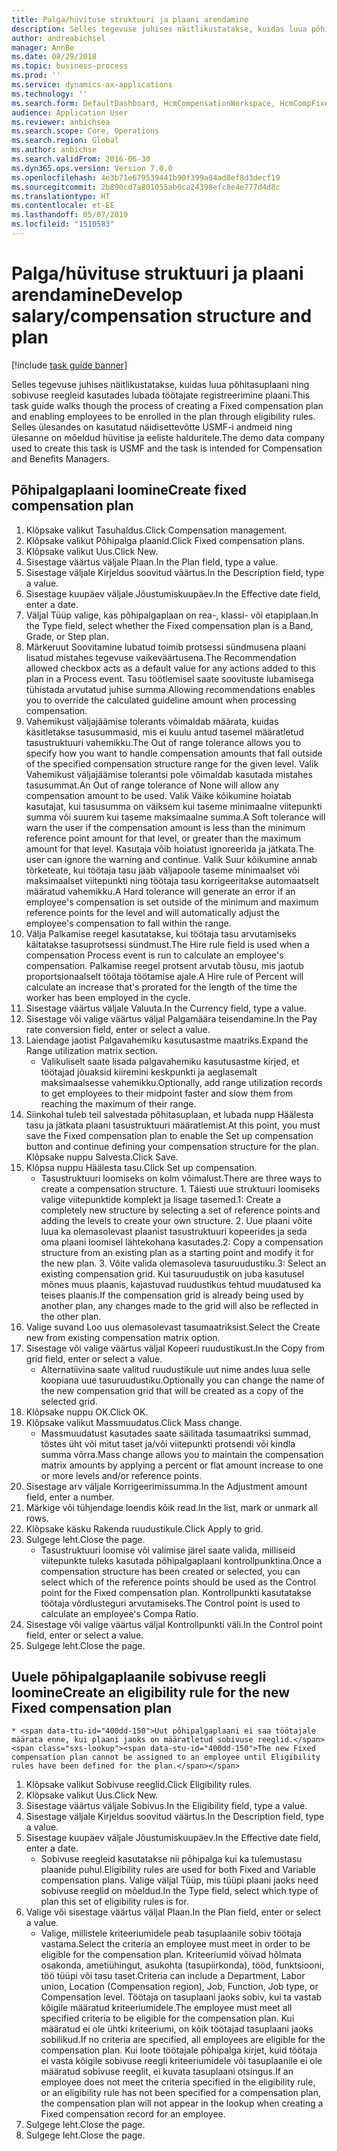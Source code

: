 ```yaml
---
title: Palga/hüvituse struktuuri ja plaani arendamine
description: Selles tegevuse juhises näitlikustatakse, kuidas luua põhitasuplaani ning sobivuse reegleid kasutades lubada töötajate registreerimine plaani.
author: andreabichsel
manager: AnnBe
ms.date: 08/29/2018
ms.topic: business-process
ms.prod: ''
ms.service: dynamics-ax-applications
ms.technology: ''
ms.search.form: DefaultDashboard, HcmCompensationWorkspace, HcmCompFixedPlansPart, HRMCompFixedPlanTable, HRMCompCreateGridDialog, HRCCompGridView, HRMCompEligibility,  HRCCompGrid
audience: Application User
ms.reviewer: anbichsea
ms.search.scope: Core, Operations
ms.search.region: Global
ms.author: anbichse
ms.search.validFrom: 2016-06-30
ms.dyn365.ops.version: Version 7.0.0
ms.openlocfilehash: 4e3b71e679539441b90f399a84ad8ef8d3decf19
ms.sourcegitcommit: 2b890cd7a801055ab0ca24398efc8e4e777d4d8c
ms.translationtype: HT
ms.contentlocale: et-EE
ms.lasthandoff: 05/07/2019
ms.locfileid: "1510583"
---
```

# <a name="develop-salarycompensation-structure-and-plan"></a><span data-ttu-id="400dd-103">Palga/hüvituse struktuuri ja plaani arendamine</span><span class="sxs-lookup"><span data-stu-id="400dd-103">Develop salary/compensation structure and plan</span></span>

[!include [task guide banner](../../includes/task-guide-banner.md)]

<span data-ttu-id="400dd-104">Selles tegevuse juhises näitlikustatakse, kuidas luua põhitasuplaani ning sobivuse reegleid kasutades lubada töötajate registreerimine plaani.</span><span class="sxs-lookup"><span data-stu-id="400dd-104">This task guide walks though the process of creating a Fixed compensation plan and enabling employees to be enrolled in the plan through eligibility rules.</span></span> <span data-ttu-id="400dd-105">Selles ülesandes on kasutatud näidisettevõtte USMF-i andmeid ning ülesanne on mõeldud hüvitise ja eeliste halduritele.</span><span class="sxs-lookup"><span data-stu-id="400dd-105">The demo data company used to create this task is USMF and the task is intended for Compensation and Benefits Managers.</span></span>


## <a name="create-fixed-compensation-plan"></a><span data-ttu-id="400dd-106">Põhipalgaplaani loomine</span><span class="sxs-lookup"><span data-stu-id="400dd-106">Create fixed compensation plan</span></span>
1. <span data-ttu-id="400dd-107">Klõpsake valikut Tasuhaldus.</span><span class="sxs-lookup"><span data-stu-id="400dd-107">Click Compensation management.</span></span>
2. <span data-ttu-id="400dd-108">Klõpsake valikut Põhipalga plaanid.</span><span class="sxs-lookup"><span data-stu-id="400dd-108">Click Fixed compensation plans.</span></span>
3. <span data-ttu-id="400dd-109">Klõpsake valikut Uus.</span><span class="sxs-lookup"><span data-stu-id="400dd-109">Click New.</span></span>
4. <span data-ttu-id="400dd-110">Sisestage väärtus väljale Plaan.</span><span class="sxs-lookup"><span data-stu-id="400dd-110">In the Plan field, type a value.</span></span>
5. <span data-ttu-id="400dd-111">Sisestage väljale Kirjeldus soovitud väärtus.</span><span class="sxs-lookup"><span data-stu-id="400dd-111">In the Description field, type a value.</span></span>
6. <span data-ttu-id="400dd-112">Sisestage kuupäev väljale Jõustumiskuupäev.</span><span class="sxs-lookup"><span data-stu-id="400dd-112">In the Effective date field, enter a date.</span></span>
7. <span data-ttu-id="400dd-113">Väljal Tüüp valige, kas põhipalgaplaan on rea-, klassi- või etapiplaan.</span><span class="sxs-lookup"><span data-stu-id="400dd-113">In the Type field, select whether the Fixed compensation plan is a Band, Grade, or Step plan.</span></span>
8. <span data-ttu-id="400dd-114">Märkeruut Soovitamine lubatud toimib protsessi sündmusena plaani lisatud mistahes tegevuse vaikeväärtusena.</span><span class="sxs-lookup"><span data-stu-id="400dd-114">The Recommendation allowed checkbox acts as a default value for any actions added to this plan in a Process event.</span></span>  <span data-ttu-id="400dd-115">Tasu töötlemisel saate soovituste lubamisega tühistada arvutatud juhise summa.</span><span class="sxs-lookup"><span data-stu-id="400dd-115">Allowing recommendations enables you to override the calculated guideline amount when processing compensation.</span></span>
9. <span data-ttu-id="400dd-116">Vahemikust väljajäämise tolerants võimaldab määrata, kuidas käsitletakse tasusummasid, mis ei kuulu antud tasemel määratletud tasustruktuuri vahemikku.</span><span class="sxs-lookup"><span data-stu-id="400dd-116">The Out of range tolerance allows you to specify how you want to handle compensation amounts that fall outside of the specified compensation structure range for the given level.</span></span>  <span data-ttu-id="400dd-117">Valik Vahemikust väljajäämise tolerantsi pole võimaldab kasutada mistahes tasusummat.</span><span class="sxs-lookup"><span data-stu-id="400dd-117">An Out of range tolerance of None will allow any compensation amount to be used.</span></span>  <span data-ttu-id="400dd-118">Valik Väike kõikumine hoiatab kasutajat, kui tasusumma on väiksem kui taseme minimaalne viitepunkti summa või suurem kui taseme maksimaalne summa.</span><span class="sxs-lookup"><span data-stu-id="400dd-118">A Soft tolerance will warn the user if the compensation amount is less than the minimum reference point amount for that level, or greater than the maximum amount for that level.</span></span> <span data-ttu-id="400dd-119">Kasutaja võib hoiatust ignoreerida ja jätkata.</span><span class="sxs-lookup"><span data-stu-id="400dd-119">The user can ignore the warning and continue.</span></span>  <span data-ttu-id="400dd-120">Valik Suur kõikumine annab tõrketeate, kui töötaja tasu jääb väljapoole taseme minimaalset või maksimaalset viitepunkti ning töötaja tasu korrigeeritakse automaatselt määratud vahemikku.</span><span class="sxs-lookup"><span data-stu-id="400dd-120">A Hard tolerance will generate an error if an employee's compensation is set outside of the minimum and maximum reference points for the level and will automatically adjust the employee's compensation to fall within the range.</span></span>
10. <span data-ttu-id="400dd-121">Välja Palkamise reegel kasutatakse, kui töötaja tasu arvutamiseks käitatakse tasuprotsessi sündmust.</span><span class="sxs-lookup"><span data-stu-id="400dd-121">The Hire rule field is used when a compensation Process event is run to calculate an employee's compensation.</span></span>  <span data-ttu-id="400dd-122">Palkamise reegel protsent arvutab tõusu, mis jaotub proportsionaalselt töötaja töötamise ajale.</span><span class="sxs-lookup"><span data-stu-id="400dd-122">A Hire rule of Percent will calculate an increase that's prorated for the length of the time the worker has been employed in the cycle.</span></span>
11. <span data-ttu-id="400dd-123">Sisestage väärtus väljale Valuuta.</span><span class="sxs-lookup"><span data-stu-id="400dd-123">In the Currency field, type a value.</span></span>
12. <span data-ttu-id="400dd-124">Sisestage või valige väärtus väljal Palgamäära teisendamine.</span><span class="sxs-lookup"><span data-stu-id="400dd-124">In the Pay rate conversion field, enter or select a value.</span></span>
13. <span data-ttu-id="400dd-125">Laiendage jaotist Palgavahemiku kasutusastme maatriks.</span><span class="sxs-lookup"><span data-stu-id="400dd-125">Expand the Range utilization matrix section.</span></span>
    * <span data-ttu-id="400dd-126">Valikuliselt saate lisada palgavahemiku kasutusastme kirjed, et töötajad jõuaksid kiiremini keskpunkti ja aeglasemalt maksimaalsesse vahemikku.</span><span class="sxs-lookup"><span data-stu-id="400dd-126">Optionally, add range utilization records to get employees to their midpoint faster and slow them from reaching the maximum of their range.</span></span>  
14. <span data-ttu-id="400dd-127">Siinkohal tuleb teil salvestada põhitasuplaan, et lubada nupp Häälesta tasu ja jätkata plaani tasustruktuuri määratlemist.</span><span class="sxs-lookup"><span data-stu-id="400dd-127">At this point, you must save the Fixed compensation plan to enable the Set up compensation button and continue defining your compensation structure for the plan.</span></span>  <span data-ttu-id="400dd-128">Klõpsake nuppu Salvesta.</span><span class="sxs-lookup"><span data-stu-id="400dd-128">Click Save.</span></span>
15. <span data-ttu-id="400dd-129">Klõpsa nuppu Häälesta tasu.</span><span class="sxs-lookup"><span data-stu-id="400dd-129">Click Set up compensation.</span></span>
    * <span data-ttu-id="400dd-130">Tasustruktuuri loomiseks on kolm võimalust.</span><span class="sxs-lookup"><span data-stu-id="400dd-130">There are three ways to create a compensation structure.</span></span> <span data-ttu-id="400dd-131">1. Täiesti uue struktuuri loomiseks valige viitepunktide komplekt ja lisage tasemed.</span><span class="sxs-lookup"><span data-stu-id="400dd-131">1: Create a completely new structure by selecting a set of reference points and adding the levels to create your own structure.</span></span> <span data-ttu-id="400dd-132">2. Uue plaani võite luua ka olemasolevast plaanist tasustruktuuri kopeerides ja seda oma plaani loomisel lähtekohana kasutades.</span><span class="sxs-lookup"><span data-stu-id="400dd-132">2: Copy a compensation structure from an existing plan as a starting point and modify it for the new plan.</span></span> <span data-ttu-id="400dd-133">3. Võite valida olemasoleva tasuruudustiku.</span><span class="sxs-lookup"><span data-stu-id="400dd-133">3: Select an existing compensation grid.</span></span> <span data-ttu-id="400dd-134">Kui tasuruudustik on juba kasutusel mõnes muus plaanis, kajastuvad ruudustikus tehtud muudatused ka teises plaanis.</span><span class="sxs-lookup"><span data-stu-id="400dd-134">If the compensation grid is already being used by another plan, any changes made to the grid will also be reflected in the other plan.</span></span>  
16. <span data-ttu-id="400dd-135">Valige suvand Loo uus olemasolevast tasumaatriksist.</span><span class="sxs-lookup"><span data-stu-id="400dd-135">Select the Create new from existing compensation matrix option.</span></span>
17. <span data-ttu-id="400dd-136">Sisestage või valige väärtus väljal Kopeeri ruudustikust.</span><span class="sxs-lookup"><span data-stu-id="400dd-136">In the Copy from grid field, enter or select a value.</span></span>
    * <span data-ttu-id="400dd-137">Alternatiivina saate valitud ruudustikule uut nime andes luua selle koopiana uue tasuruudustiku.</span><span class="sxs-lookup"><span data-stu-id="400dd-137">Optionally you can change the name of the new compensation grid that will be created as a copy of the selected grid.</span></span>  
18. <span data-ttu-id="400dd-138">Klõpsake nuppu OK.</span><span class="sxs-lookup"><span data-stu-id="400dd-138">Click OK.</span></span>
19. <span data-ttu-id="400dd-139">Klõpsake valikut Massmuudatus.</span><span class="sxs-lookup"><span data-stu-id="400dd-139">Click Mass change.</span></span>
    * <span data-ttu-id="400dd-140">Massmuudatust kasutades saate säilitada tasumaatriksi summad, tõstes üht või mitut taset ja/või viitepunkti protsendi või kindla summa võrra.</span><span class="sxs-lookup"><span data-stu-id="400dd-140">Mass change allows you to maintain the compensation matrix amounts by applying a percent or flat amount increase to one or more levels and/or reference points.</span></span>  
20. <span data-ttu-id="400dd-141">Sisestage arv väljale Korrigeerimissumma.</span><span class="sxs-lookup"><span data-stu-id="400dd-141">In the Adjustment amount field, enter a number.</span></span>
21. <span data-ttu-id="400dd-142">Märkige või tühjendage loendis kõik read.</span><span class="sxs-lookup"><span data-stu-id="400dd-142">In the list, mark or unmark all rows.</span></span>
22. <span data-ttu-id="400dd-143">Klõpsake käsku Rakenda ruudustikule.</span><span class="sxs-lookup"><span data-stu-id="400dd-143">Click Apply to grid.</span></span>
23. <span data-ttu-id="400dd-144">Sulgege leht.</span><span class="sxs-lookup"><span data-stu-id="400dd-144">Close the page.</span></span>
    * <span data-ttu-id="400dd-145">Tasustruktuuri loomise või valimise järel saate valida, milliseid viitepunkte tuleks kasutada põhipalgaplaani kontrollpunktina.</span><span class="sxs-lookup"><span data-stu-id="400dd-145">Once a compensation structure has been created or selected, you can select which of the reference points should be used as the Control point for the Fixed compensation plan.</span></span>  <span data-ttu-id="400dd-146">Kontrollpunkti kasutatakse töötaja võrdlusteguri arvutamiseks.</span><span class="sxs-lookup"><span data-stu-id="400dd-146">The Control point is used to calculate an employee's Compa Ratio.</span></span>  
24. <span data-ttu-id="400dd-147">Sisestage või valige väärtus väljal Kontrollpunkti väli.</span><span class="sxs-lookup"><span data-stu-id="400dd-147">In the Control point field, enter or select a value.</span></span>
25. <span data-ttu-id="400dd-148">Sulgege leht.</span><span class="sxs-lookup"><span data-stu-id="400dd-148">Close the page.</span></span>

## <a name="create-an-eligibility-rule-for-the-new-fixed-compensation-plan"></a><span data-ttu-id="400dd-149">Uuele põhipalgaplaanile sobivuse reegli loomine</span><span class="sxs-lookup"><span data-stu-id="400dd-149">Create an eligibility rule for the new Fixed compensation plan</span></span>
    * <span data-ttu-id="400dd-150">Uut põhipalgaplaani ei saa töötajale määrata enne, kui plaani jaoks on määratletud sobivuse reeglid.</span><span class="sxs-lookup"><span data-stu-id="400dd-150">The new Fixed compensation plan cannot be assigned to an employee until Eligibility rules have been defined for the plan.</span></span>  
1. <span data-ttu-id="400dd-151">Klõpsake valikut Sobivuse reeglid.</span><span class="sxs-lookup"><span data-stu-id="400dd-151">Click Eligibility rules.</span></span>
2. <span data-ttu-id="400dd-152">Klõpsake valikut Uus.</span><span class="sxs-lookup"><span data-stu-id="400dd-152">Click New.</span></span>
3. <span data-ttu-id="400dd-153">Sisestage väärtus väljale Sobivus.</span><span class="sxs-lookup"><span data-stu-id="400dd-153">In the Eligibility field, type a value.</span></span>
4. <span data-ttu-id="400dd-154">Sisestage väljale Kirjeldus soovitud väärtus.</span><span class="sxs-lookup"><span data-stu-id="400dd-154">In the Description field, type a value.</span></span>
5. <span data-ttu-id="400dd-155">Sisestage kuupäev väljale Jõustumiskuupäev.</span><span class="sxs-lookup"><span data-stu-id="400dd-155">In the Effective date field, enter a date.</span></span>
    * <span data-ttu-id="400dd-156">Sobivuse reegleid kasutatakse nii põhipalga kui ka tulemustasu plaanide puhul.</span><span class="sxs-lookup"><span data-stu-id="400dd-156">Eligibility rules are used for both Fixed and Variable compensation plans.</span></span>  <span data-ttu-id="400dd-157">Valige väljal Tüüp, mis tüüpi plaani jaoks need sobivuse reeglid on mõeldud.</span><span class="sxs-lookup"><span data-stu-id="400dd-157">In the Type field, select which type of plan this set of eligibility rules is for.</span></span>  
6. <span data-ttu-id="400dd-158">Valige või sisestage väärtus väljal Plaan.</span><span class="sxs-lookup"><span data-stu-id="400dd-158">In the Plan field, enter or select a value.</span></span>
    * <span data-ttu-id="400dd-159">Valige, millistele kriteeriumidele peab tasuplaanile sobiv töötaja vastama.</span><span class="sxs-lookup"><span data-stu-id="400dd-159">Select the criteria an employee must meet in order to be eligible for the compensation plan.</span></span> <span data-ttu-id="400dd-160">Kriteeriumid võivad hõlmata osakonda, ametiühingut, asukohta (tasupiirkonda), tööd, funktsiooni, töö tüüpi või tasu taset.</span><span class="sxs-lookup"><span data-stu-id="400dd-160">Criteria can include a Department, Labor union, Location (Compensation region), Job, Function, Job type, or Compensation level.</span></span> <span data-ttu-id="400dd-161">Töötaja on tasuplaani jaoks sobiv, kui ta vastab kõigile määratud kriteeriumidele.</span><span class="sxs-lookup"><span data-stu-id="400dd-161">The employee must meet all specified criteria to be eligible for the compensation plan.</span></span> <span data-ttu-id="400dd-162">Kui määratud ei ole ühtki kriteeriumi, on kõik töötajad tasuplaani jaoks sobilikud.</span><span class="sxs-lookup"><span data-stu-id="400dd-162">If no criteria are specified, all employees are eligible for the compensation plan.</span></span> <span data-ttu-id="400dd-163">Kui loote töötajale põhipalga kirjet, kuid töötaja ei vasta kõigile sobivuse reegli kriteeriumidele või tasuplaanile ei ole määratud sobivuse reeglit, ei kuvata tasuplaani otsingus.</span><span class="sxs-lookup"><span data-stu-id="400dd-163">If an employee does not meet the criteria specified in the eligibility rule, or an eligibility rule has not been specified for a compensation plan, the compensation plan will not appear in the lookup when creating a Fixed compensation record for an employee.</span></span>  
7. <span data-ttu-id="400dd-164">Sulgege leht.</span><span class="sxs-lookup"><span data-stu-id="400dd-164">Close the page.</span></span>
8. <span data-ttu-id="400dd-165">Sulgege leht.</span><span class="sxs-lookup"><span data-stu-id="400dd-165">Close the page.</span></span>

